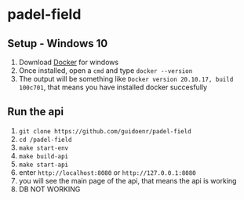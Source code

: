 # padel-field

## **Setup** - Windows 10
1. Download [Docker](https://runnable.com/docker/install-docker-on-windows-10) for windows
2. Once installed, open a `cmd` and type `docker --version`
3. The output will be something like `Docker version 20.10.17, build 100c701`, that means you have installed docker succesfully


## Run the api
1. `git clone https://github.com/guidoenr/padel-field`
2. `cd /padel-field`
3. `make start-env`
4. `make build-api`
5. `make start-api`
6. enter `http://localhost:8080` or `http://127.0.0.1:8080`
7. you will see the main page of the api, that means the api is working
8. DB NOT WORKING
